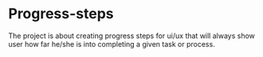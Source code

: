 # Progress-steps
The project is about creating progress steps for ui/ux that will always show user how far he/she is into completing a given task or process.
